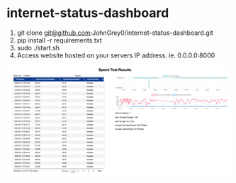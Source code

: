 # internet-status-dashboard

1. git clone git@github.com:JohnGrey0/internet-status-dashboard.git
2. pip install -r requirements.txt
3. sudo ./start.sh
4. Access website hosted on your servers IP address. ie. 0.0.0.0:8000

![alt text](https://github.com/JohnGrey0/internet-status-dashboard/blob/main/example/Screenshot%202023-07-18%20at%2012.01.46%20AM.png?raw=true)


